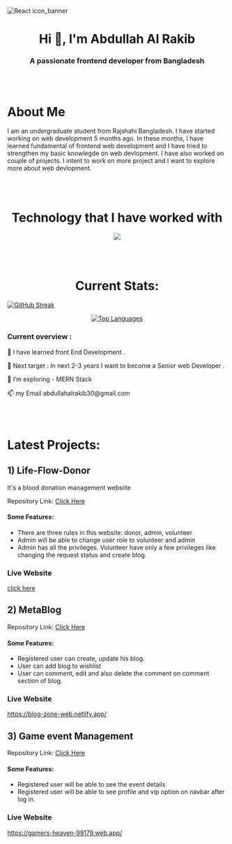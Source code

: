 ![React icon_banner](https://github.com/alrakib1/alrakib1/blob/main/images/reactjs_banner.jpg)

<h1 align="center">Hi 👋, I'm Abdullah Al Rakib</h1>
<h3 align="center">A passionate frontend developer from Bangladesh</h3>
<br/>
<br/>

<h1 align="left">About Me</h1>
<p>I am an undergraduate student from Rajshahi Bangladesh. I have started working on web development 5 months ago. In these months, I have learned fundamental of frontend web development and I have tried to strengthen my basic knowlegde on web devlopment. I have also worked on couple of projects. I intent to work on more project and I want to explore more about web devlopment.</p>

<br/>
<br/>
<h1 align="center">Technology that I have worked with</h1>

<p align="center">
  <a href="https://skillicons.dev">
    <img src="https://skillicons.dev/icons?i=html,css,tailwind,javascript,react,nodejs,mongodb,expressjs,firebase" />
  </a>
</p>
<br/>
<br/>
<h1 align="center">Current Stats:</h1>

[![GitHub Streak](https://streak-stats.demolab.com?user=alrakib1&theme=black-ice&type=png)](https://git.io/streak-stats)
<div align="center">  <a href="https://github.com/alrakib1" align="left"><img src="https://github-readme-stats.vercel.app/api/top-langs/?username=alrakib1&langs_count=10&title_color=3382ed&text_color=3382ed&icon_color=3382ed&bg_color=181824&hide_border=true&locale=en&custom_title=Top%20%Languages" alt="Top Languages" /></a>
</div>

  
  
 

<div>
<h3 align="left">Current overview :</h3>

<p>🌱 I have learned front End Development .</p>
<p>🏁 Next target : In next 2-3 years I want to become a Senior web Developer .</p>
<p> 🔭 I’m exploring - MERN Stack</p>
<!-- <p>🤔 I’m trying - To learn Next js, TypeScript.</p> -->
<!-- <p>⚡ Fun fact - I have only started working 5 months ago.</p> -->
<p>📫 my Email abdullahalrakib30@gmail.com</p>

</div>
<br/>
<br/>

# Latest Projects:

<div>

## 1) Life-Flow-Donor
<p>It's a blood donation management websiite</p>
<p>Repository Link:  <a href="https://github.com/alrakib1/Blood-Donation-Client" target="_blank"> Click Here</a></p>
</div>
<h4>Some Features:</h4>
<ul>
<li>There are three rules in this website: donor, admin, volunteer</li>
<li>Admin will be able to change user role to volunteer and admin</li>
<li>Admin has all the privileges. Volunteer have only a few privileges like changing the request status and create blog.
 </li>
</ul>

### Live Website
<a href="https://life-flow-donor.vercel.app/" target="_blank">click here</a>
<div>

## 2) MetaBlog
<p>Repository Link:  <a href="https://github.com/alrakib1/Blog-Zone-Client"> Click Here</a></p>
</div>
<h4>Some Features:</h4>
<ul>
<li>Registered user can create, update his blog.</li>
<li>User can add blog to wishlist</li>
<li>User can comment, edit and also delete the comment on comment section of blog.</li>
</ul>

### Live Website
https://blog-zone-web.netlify.app/
<div>



## 3) Game event Management
<p>Repository Link:  <a href="https://github.com/alrakib1/Gamers-Heaven"> Click Here</a></p>
</div>
<h4>Some Features:</h4>
<ul>
<li>Registered user will be able to see the event details</li>
<li>Registered user will be able to see profile and vip option on navbar after log in.</li>
</ul>



### Live Website
https://gamers-heaven-99179.web.app/
